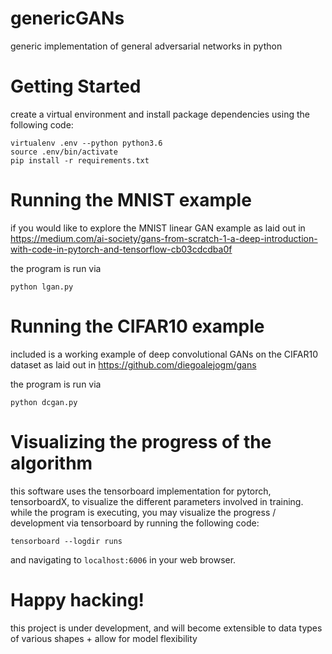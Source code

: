 # genericGANs
generic implementation of general adversarial networks in python


# Getting Started
create a virtual environment and install package dependencies using the following code:
```
virtualenv .env --python python3.6
source .env/bin/activate
pip install -r requirements.txt
```


# Running the MNIST example
if you would like to explore the MNIST linear GAN example as laid out in https://medium.com/ai-society/gans-from-scratch-1-a-deep-introduction-with-code-in-pytorch-and-tensorflow-cb03cdcdba0f

the program is run via
```
python lgan.py
```

# Running the CIFAR10 example
included is a working example of deep convolutional GANs on the CIFAR10 dataset as laid out in https://github.com/diegoalejogm/gans

the program is run via
```
python dcgan.py
```

# Visualizing the progress of the algorithm
this software uses the tensorboard implementation for pytorch, tensorboardX, to visualize the different parameters involved in training.
while the program is executing, you may visualize the progress / development via tensorboard by
running the following code:
```
tensorboard --logdir runs
```
and navigating to `localhost:6006` in your web browser.

# Happy hacking!
this project is under development, and will become extensible to data types of various shapes + allow for model flexibility
